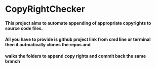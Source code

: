 # CopyRightChecker

#### This project aims to automate appending of appropriate copyrights to source code files.

#### All you have to provide is github project link from cmd line or terminal then it autmatically clones the repos and 

#### walks the folders to append copy rights and commit back the same branch

